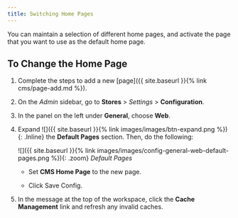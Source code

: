 ```yaml
---
title: Switching Home Pages
---
```


You can maintain a selection of different home pages, and activate the page that you want to use as the default home page.

## To Change the Home Page

1. Complete the steps to add a new [page]({{ site.baseurl }}{% link cms/page-add.md %}).

1. On the _Admin_ sidebar, go to **Stores** > _Settings_ > **Configuration**.

1. In the panel on the left under **General**, choose **Web**.

1. Expand ![]({{ site.baseurl }}{% link images/images/btn-expand.png %}){: .Inline} the **Default Pages** section. Then, do the following:

    ![]({{ site.baseurl }}{% link images/images/config-general-web-default-pages.png %}){: .zoom}
    _Default Pages_

   - Set **CMS Home Page** to the new page.

   - Click <span class="btn">Save Config</span>.

1. In the message at the top of the workspace, click the **Cache Management** link and refresh any invalid caches.
